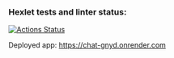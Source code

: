 ### Hexlet tests and linter status:

[![Actions Status](https://github.com/IgorShayderov/frontend-project-12/workflows/hexlet-check/badge.svg)](https://github.com/IgorShayderov/frontend-project-12/actions)

Deployed app: https://chat-gnyd.onrender.com
